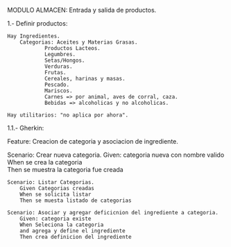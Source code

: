 MODULO ALMACEN:
Entrada y salida de productos.

1.- Definir productos:
 
	Hay Ingredientes.
		Categorias: Aceites y Materias Grasas.
				Productos Lacteos.
				Legumbres.
				Setas/Hongos.
				Verduras.
				Frutas.
				Cereales, harinas y masas.
				Pescado.
				Mariscos.
				Carnes => por animal, aves de corral, caza. 
				Bebidas => alcoholicas y no alcoholicas.
	
	Hay utilitarios: "no aplica por ahora".


1.1.- Gherkin: 

Feature: Creacion de categoria y asociacion de ingrediente.

Scenario: Crear nueva categoria.
		Given: categoria nueva con nombre valido
		When se crea la categoria		
		Then se muestra la categoria fue creada 

	Scenario: Listar Categorias.
		Given Categorias creadas
		When se solicita listar
		Then se muesta listado de categorias

	Scenario: Asociar y agregar deficicnion del ingrediente a categoria.
		Given: categoria existe
		When Seleciona la categoria
		and agrega y define el ingrediente
		Then crea definicion del ingrediente

